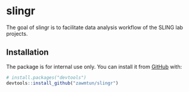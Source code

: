 
# slingr

<!-- badges: start -->
<!-- badges: end -->

The goal of slingr is to facilitate data analysis workflow of the SLING
lab projects.

## Installation

The package is for internal use only. You can install it from
[GitHub](https://github.com/) with:

``` r
# install.packages("devtools")
devtools::install_github("zawmtun/slingr")
```
